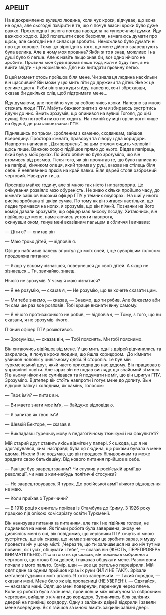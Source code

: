 ## АРЕШТ

На відокремлених вулицях людина, коли чує кроки, відчуває, що вона не одна, але сьогодні повірити в те, що я почув власні кроки було дуже важко.
Прохолодна і волога погода наводила на суперечливі думки.
Йду важкою ходою.
Щоб полегшити своє безсилля, намагаюсь думати про щось, але сьогодні не в силах це зробити. 
Неможливо було думати ні про що хороше.
Тому що вірогідніть того, що мене дійсно заарештують була велика.
Але в чому моя провина?
Якби ж то я знав, можливо і на душі було б легше.
Але ж навіть якщо знав би, все одно нічого не зробити.
Провина моя буде відома лише тоді, коли я буду там, а не вийти звідти - це нормально.
Для них вигадати провину легко.

В цей момент хтось пройшов біля мене.
Чи знала ця людина наскільки він щасливий?
Він може у цю мить піти до дружини та дітей.
Яке ж це велике щастя.
Якби він знав куди я йду, напевно, хоч і збрехавши, сказав би декілька слів, щоб підтримати мене...

Йду думаючи, але постійно чую за собою чиїсь кроки.
Напевно за мною стежать люди ГПУ.
Мабуть бажают знати з ким я збираюсь зустрітись йдучи до них.
Вмить зрозумів, що опинився на вулиці Гоголя, до цієї вулиці без потреби нихто не ходить.
На темній вулиці горіли вогні лише на будвлі, де розташовувався ГПУ.

Піднявшись по трьом, зробленим з каменю, сходинкам, зайшов всередину.
Простора кімната, праворуч та ліворуч два коридори.
Навпроти написано „Для звернень”, за цим столом сидить чоловік і щось пише.
Важкою ходою підійшов прямо до нього.
Віддав папірець, який був у моїх руках.
По його обличчю було зрозуміло, що він втомився від розмов.
Після того, як він прочитав те, що було написано на папірці, кінчиком олівця, який тримав у руці, вказав на стілець біля себе.
Я невпевнено присів на край лавки.
Біля двірей стояв озброєний черговий.
Навкруги тиша.

Просидів майже годину, але зі мною так ніхто і не заговорив.
Це очікування розвіяло мою обуреність.
Не знаю скільки пройшло часу, до кімнати зайшов високий офіцер ГПУ у темних окулярах. 
На шиї у нього висіла зроблана зі шкіри сумка.
По тому як він хитався настільки, що ледве тримався на ногах, я зрозумів, що він п’яний.
Позначки на його комірі давали зрозуміти, що офіцер має високу посаду.
Хитаючись, він підійшов до мене, намагаючись устояти навпроти, окинувши оком, ткнув мені вказівним пальцем в обличчя і вичавив:

— Діти є? — спитав він.

— Маю троьх дітей, — відповів я.

Офіцер наблизив палець впритул до моїх очей, і, ще суворішим голосом продовжив питання:

— Якщо у всьому зізнаєшся, повернешся до своїх дітей.
А якщо не зізнаєшся...
Ти, звичайно, знаєш.

Нічого не зрозумів.
У чому я маю зізнатися?

— Я не розумію, — сказав я, — Не розумію, що ви хочете сказати цим.

— Ми тебе знаємо, — сказав, — Знаємо, що ти робив.
Але бажаємо аби ти сам ще раз все розповів.
Тобі краще визнати вину самому.

— Я нічого протизаконного не робив, — відповів я, — Тому, з того, що ви сказали, я не зрозумів нічого.

П'яний офіцер ГПУ розлютився.

— Зрозумієш, — сказав він, — Тобі пояснять.
Ми тобі пояснимо.

Він хитаючись відійшов від мене.
У цю мить одні з двірей відчинились та закрились, я почув кроки людини, що йшла коридором. 
До кімнати увійшов чоловік у цивільному одязі.
Я сторопів.
Це був мій туркменський друг, який часто приходив до нас додому.
Він працював в управлінні освіти.
Але зараз він не подав вигляду, що знайомий зі мною.
Я в ньому ніколи не сумнівався та й подумати не міг, що він шригун ГПУ.
Зрозуміло.
Відтепер він стоїть навпроти і готує мене до допиту.
Вын відкрив папку і холодним, як камінь, голосом:

— Твоє ім’я? — питає він.

— Ви маєте знати моє ім’я, — байдуже відповідаю.

— Я запитав як твоє ім’я!

— Шевкій Бекторе, — сказав я.

— Викладаєш турецьку мову в педагогічному технікумі і на факультеті?

Мій старий друг ставить якісь відмітки у папері.
Як шкода, що я не здогадувався, ким  насправді була ця людина, що роками бувала в мене вдома.
Ніколи б не подумав, що він продався більшовикам та може зрадити свою батьківщіну.
Від нового питання прийшов в себе.

— Раніше був заарештованим?
Чи служив у російській армії до революції, чи мав з ким-небудь політичні стосунки?

— Не заарештовувався.
Я турок.
До російської армії ніякого відношення не маю.

— Коли приїхав з Туреччини?

— В 1918 році як вчитель приїхав із Стамбула до Криму.
З 1926 року працюю під опікою комісаріату освіти Туркменії.

Він нанизував питання за питанням, але так і не підійняв голови, не подивився на мене.
Як тільки робота була завершена, знову не дивлячісь мені в очі, він повідомив, що керівники ГПУ хочуть зі мною зустрітись, ще він сказав, що немає знагоди це зробити зараз, я мушу провести ніч у цому місті: „Через те, що ти залишаєшся на цю ніч тут ми повинні, як і усіх, обшукати і тебе", — сказав він (ЖЕСТЬ, ПЕРЕПРОВЕРЬ ВНИМАТЕЛЬНО).
Після того як це сказав, він покликав озброєного чергового, що стояв біля двірей, і наказав обшукати мене.
Разом вони почали з мого пальто.
Комір, шви — все це ретельно перевірили.
Мій одяг один за одним пройшов крізь іх руки (ИЛИ НЕ ТАК?).
Зрізали металеві ґудзики з моїх штанів.
Я хотів заперечити.
— Такий порядок, — сказали мені.
Мене било як від пропасниці (НЕ УВЕРЕН!).
— Одягайся, — наказали мені.
Одяг, що мені повернули, перекинув через плече.
Коли ця робота була закінчена, пройшовши між шпигуном та озброєним черговим, вийшли з кімнати до коридору.
Зупинились біля залізних дверей на прикінці коридору.
Одну з залізних двірей відкрили і завели мене всередину.
Як я зайшов за мною вмить закрили залізні двері.
